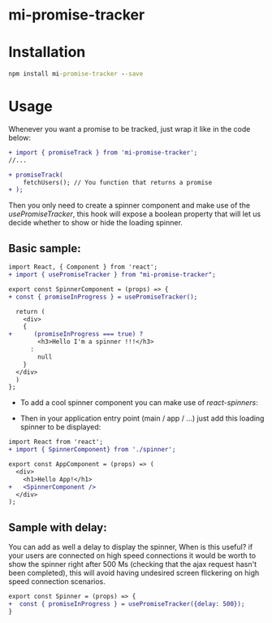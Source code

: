 # mi-promise-tracker

# Installation

```cmd
npm install mi-promise-tracker --save
```

# Usage

Whenever you want a promise to be tracked, just wrap it like in the code below:

```diff
+ import { promiseTrack } from 'mi-promise-tracker';
//...

+ promiseTrack(
    fetchUsers(); // You function that returns a promise
+ );
```

Then you only need to create a spinner component and make use of the _usePromiseTracker_, this
hook will expose a boolean property that will let us decide whether to show or hide the loading
spinner.

## Basic sample:

```diff
import React, { Component } from 'react';
+ import { usePromiseTracker } from "mi-promise-tracker";

export const SpinnerComponent = (props) => {
+ const { promiseInProgress } = usePromiseTracker();

  return (
    <div>
    {
+      (promiseInProgress === true) ?
        <h3>Hello I'm a spinner !!!</h3>
      :
        null
    }
  </div>
  )
};
```

- To add a cool spinner component you can make use of _react-spinners_:


* Then in your application entry point (main / app / ...) just add this loading spinner to be displayed:

```diff
import React from 'react';
+ import { SpinnerComponent} from './spinner';

export const AppComponent = (props) => (
  <div>
    <h1>Hello App!</h1>
+   <SpinnerComponent />
  </div>
);
```

## Sample with delay:

You can add as well a delay to display the spinner, When is this useful? if your users are connected on
high speed connections it would be worth to show the spinner right after 500 Ms (checking that the
ajax request hasn't been completed), this will avoid having undesired screen flickering on high speed
connection scenarios.

```diff
export const Spinner = (props) => {
+  const { promiseInProgress } = usePromiseTracker({delay: 500});
}
```